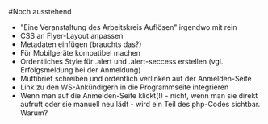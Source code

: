 #Noch ausstehend
* "Eine Veranstaltung des Arbeitskreis Auflösen" irgendwo mit rein
* CSS an Flyer-Layout anpassen
* Metadaten einfügen (brauchts das?)
* Für Mobilgeräte kompatibel machen
* Ordentliches Style für .alert und .alert-seccess erstellen (vgl. Erfolgsmeldung bei der Anmeldung)
* Muttibrief schreiben und ordentlich verlinken auf der Anmelden-Seite
* Link zu den WS-Ankündigern in die Programmseite integrieren
* Wenn man auf die Anmelden-Seite klickt(!) - nicht, wenn man sie direkt aufruft oder sie manuell neu lädt - wird ein Teil des php-Codes sichtbar. Warum?